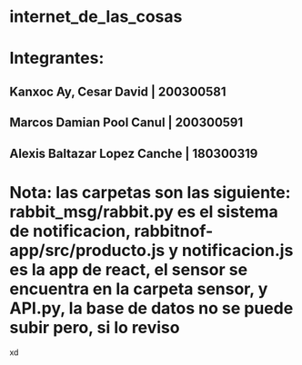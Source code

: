 # internet_de_las_cosas

# **Integrantes:**
## **Kanxoc Ay, Cesar David | 200300581**
## **Marcos Damian Pool Canul | 200300591** 
## **Alexis Baltazar Lopez Canche | 180300319** 
# **Nota: las carpetas son las siguiente: rabbit_msg/rabbit.py es el sistema de notificacion, rabbitnof-app/src/producto.js y notificacion.js es la app de react, el sensor se encuentra en la carpeta sensor, y API.py, la base de datos no se puede subir pero, si lo reviso**
xd
